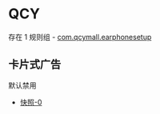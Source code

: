 # QCY

存在 1 规则组 - [com.qcymall.earphonesetup](/src/apps/com.qcymall.earphonesetup.ts)

## 卡片式广告

默认禁用

- [快照-0](https://i.gkd.li/import/13874219)
